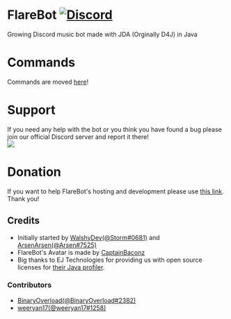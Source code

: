 # FlareBot [![Discord](https://discordapp.com/api/guilds/226785954537406464/widget.png)](https://discord.gg/TTAUGvZ)
Growing Discord music bot made with JDA (Orginally D4J) in Java

# Commands
Commands are moved [here](https://flarebot.stream/#commands)!

# Support
If you need any help with the bot or you think you have found a bug please join our official Discord server and report it there!  
[![](https://discordapp.com/api/guilds/226785954537406464/embed.png?style=banner1)](https://discord.gg/TTAUGvZ)

# Donation
If you want to help FlareBot's hosting and development please use [this link](https://www.paypal.me/FlareBot). Thank you!

## Credits
* Initially started by [WalshyDev(@Storm#0681)](https://github.com/WalshyDev/) and [ArsenArsen(@Arsen#7525)](https://github.com/ArsenArsen/)
* FlareBot's Avatar is made by [CaptainBaconz](https://www.twitch.tv/captainbaconz)
* Big thanks to EJ Technologies for providing us with open source licenses for [their Java profiler](https://www.ej-technologies.com/products/jprofiler/overview.html). 
### Contributors
* [BinaryOverload(@BinaryOverload#2382)](https://github.com/binaryoverload/FlareBot)
* [weeryan17(@weeryan17#1258)](https://github.com/weeryan17/FlareBot)
